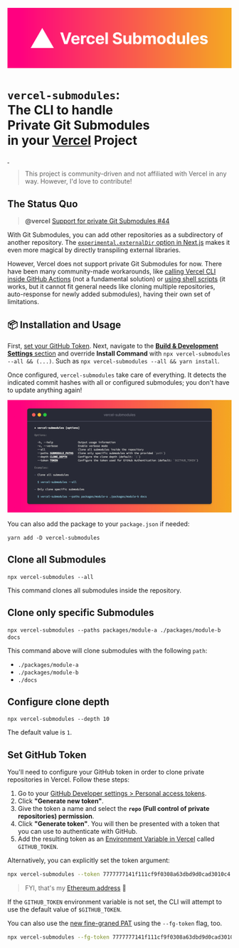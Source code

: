 [![Vercel Submodules](https://raw.githubusercontent.com/junhoyeo/vercel-submodules/main/docs/images/vercel-submodules.svg)](https://www.npmjs.com/package/vercel-submodules)

<h1>
  <code>vercel-submodules</code>: <br />
  The CLI to handle <br />
  <strong>Private Git Submodules</strong> <br />
  in your <strong>
    <a href='https://vercel.com/home'>Vercel</a> Project
  </strong>
</h1>

<a aria-label="npm version" href="https://www.npmjs.com/package/vercel-submodules">
  <img alt="" src="https://badgen.net/npm/v/vercel-submodules">
</a>
<a aria-label="License" href="https://github.com/junhoyeo/vercel-submodules/blob/main/LICENSE">
  <img alt="" src="https://badgen.net/npm/license/vercel-submodules">
</a>

> This project is community-driven and not affiliated with Vercel in any way. However, I'd love to contribute!

## The Status Quo

> **@vercel** [Support for private Git Submodules #44](https://github.com/orgs/vercel/discussions/44)

With Git Submodules, you can add other repositories as a subdirectory of another repository. The [`experimental.externalDir` option in Next.js](https://github.com/vercel/next.js/pull/22867) makes it even more magical by directly transpiling external libraries.

However, Vercel does not support private Git Submodules for now. There have been many community-made workarounds, like [calling Vercel CLI inside GitHub Actions](https://github.com/vercel/community/discussions/44#discussioncomment-22319) (not a fundamental solution) or [using shell scripts](https://github.com/beeinger/vercel-private-submodule) (it works, but it cannot fit general needs like cloning multiple repositories, auto-response for newly added submodules), having their own set of limitations.

## 📦 Installation and Usage

First, [set your GitHub Token](#set-github-token). Next, navigate to the [**Build & Development Settings** section](https://vercel.com/docs/concepts/deployments/configure-a-build#build-and-development-settings) and override **Install Command** with `npx vercel-submodules --all && (...)`. Such as `npx vercel-submodules --all && yarn install`.

Once configured, `vercel-submodules` take care of everything. It detects the indicated commit hashes with all or configured submodules; you don't have to update anything again!

[![Usage information for `vercel-submodules`](https://raw.githubusercontent.com/junhoyeo/vercel-submodules/main/docs/images/usage-information.jpg?v=2)](https://www.npmjs.com/package/vercel-submodules)

You can also add the package to your `package.json` if needed:

```
yarn add -D vercel-submodules
```

## Clone all Submodules

```
npx vercel-submodules --all
```

This command clones all submodules inside the repository.

## Clone only specific Submodules

```
npx vercel-submodules --paths packages/module-a ./packages/module-b docs
```

This command above will clone submodules with the following `path`:

- `./packages/module-a`
- `./packages/module-b`
- `./docs`

## Configure clone depth

```
npx vercel-submodules --depth 10
```

The default value is `1`.

## Set GitHub Token

You'll need to configure your GitHub token in order to clone private repositories in Vercel. Follow these steps:

1. Go to your [GitHub Developer settings > Personal access tokens](https://github.com/settings/tokens/new).
2. Click **"Generate new token"**.
3. Give the token a name and select the **`repo` (Full control of private repositories) permission**.
4. Click **"Generate token"**. You will then be presented with a token that you can use to authenticate with GitHub.
5. Add the resulting token as an [Environment Variable in Vercel](https://vercel.com/docs/concepts/projects/environment-variables) called `GITHUB_TOKEN`.

Alternatively, you can explicitly set the token argument:

```bash
npx vercel-submodules --token 7777777141f111cf9f0308a63dbd9d0cad3010c4
```

> FYI, that's my [Ethereum address](https://etherscan.io/enslookup-search?search=junhoyeo.eth) 💎

If the `GITHUB_TOKEN` environment variable is not set, the CLI will attempt to use the default value of `$GITHUB_TOKEN`.

You can also use the [new fine-graned PAT](https://github.blog/2022-10-18-introducing-fine-grained-personal-access-tokens-for-github/) using the `--fg-token` flag, too.

```bash
npx vercel-submodules --fg-token 7777777141f111cf9f0308a63dbd9d0cad3010c4
```

